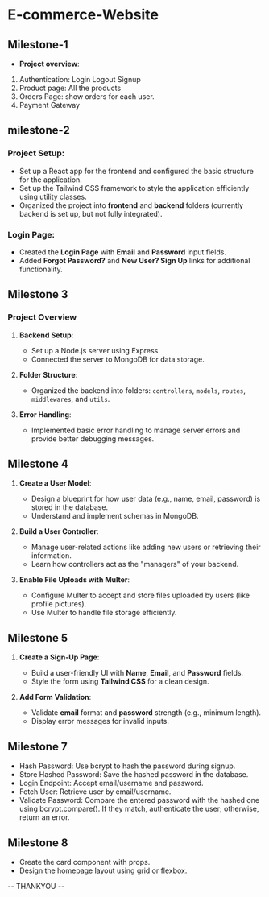# E-commerce-Website






## Milestone-1

* **Project overview**:  
1. Authentication: Login Logout Signup
2. Product page: All the products
3. Orders Page: show orders for each user.
4. Payment Gateway

## milestone-2
### Project Setup:
- Set up a React app for the frontend and configured the basic structure for the application.
- Set up the Tailwind CSS framework to style the application efficiently using utility classes.
- Organized the project into **frontend** and **backend** folders (currently backend is set up, but not fully integrated).

### Login Page:
- Created the **Login Page** with **Email** and **Password** input fields.
- Added **Forgot Password?** and **New User? Sign Up** links for additional functionality.

## **Milestone 3**

### **Project Overview**  
1. **Backend Setup**:  
   - Set up a Node.js server using Express.  
   - Connected the server to MongoDB for data storage.

2. **Folder Structure**:  
   - Organized the backend into folders: `controllers`, `models`, `routes`, `middlewares`, and `utils`.

3. **Error Handling**:  
   - Implemented basic error handling to manage server errors and provide better debugging messages.

## **Milestone 4**
1. **Create a User Model**:
   - Design a blueprint for how user data (e.g., name, email, password) is stored in the database.
   - Understand and implement schemas in MongoDB.

2. **Build a User Controller**:
   - Manage user-related actions like adding new users or retrieving their information.
   - Learn how controllers act as the "managers" of your backend.

3. **Enable File Uploads with Multer**:
   - Configure Multer to accept and store files uploaded by users (like profile pictures).
   - Use Multer to handle file storage efficiently.

## **Milestone 5**

1. **Create a Sign-Up Page**:
   - Build a user-friendly UI with **Name**, **Email**, and **Password** fields.
   - Style the form using **Tailwind CSS** for a clean design.

2. **Add Form Validation**:
   - Validate **email** format and **password** strength (e.g., minimum length).
   - Display error messages for invalid inputs.


## **Milestone 7**
- Hash Password: Use bcrypt to hash the password during signup.
- Store Hashed Password: Save the hashed password in the database.
- Login Endpoint: Accept email/username and password.
- Fetch User: Retrieve user by email/username.
- Validate Password: Compare the entered password with the hashed one using bcrypt.compare(). If they match, authenticate the user; otherwise, return an error.

## **Milestone 8**
- Create the card component with props.
- Design the homepage layout using grid or flexbox.

-- THANKYOU -- 

